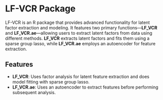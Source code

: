 # LF-VCR Package

LF-VCR is an R package that provides advanced functionality for latent factor extraction and modeling. It features two primary functions—**LF_VCR** and **LF_VCR.ae**—allowing users to extract latent factors from data using different methods. **LF_VCR** extracts latent factors and fits them using a sparse group lasso, while **LF_VCR.ae** employs an autoencoder for feature extraction.

## Features

- **LF_VCR**: Uses factor analysis for latent feature extraction and does model fitting with sparse group lasso.
- **LF_VCR.ae**: Uses an autoencoder to extract features before performing subsequent analysis.
